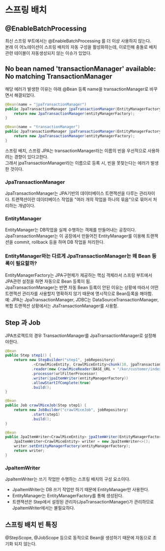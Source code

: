 # 스프링 배치
## @EnableBatchProcessing
최신 스프링 부트에서는 @EnableBatchProcessing 를 더 이상 사용하지 않는다.  
본래 이 어노테이션이 스프링 배치의 자동 구성을 활성화하는데, 이로인해 충돌로 배치 관련 테이블이 자동생성되지 않는 이슈가 있었다.

## No bean named 'transactionManager' available: No matching TransactionManager
해당 에러가 발생한 이유는 아래 @Bean 등록 name을 transactionManager로 바꾸면서 해결되었다.

```java
@Bean(name = "jpaTransactionManager")
public JpaTransactionManager jpaTransactionManager(EntityManagerFactory entityManagerFactory) {
    return new JpaTransactionManager(entityManagerFactory);
}
```

```java
@Bean(name = "transactionManager")
public JpaTransactionManager jpaTransactionManager(EntityManagerFactory entityManagerFactory) {
    return new JpaTransactionManager(entityManagerFactory);
}
```

스프링 배치, 스프링 JPA는 transactionManager라는 이름의 빈을 우선적으로 사용하려는 경향이 있다고한다.  
그래서 jpaTransactionManager라는 이름으로 등록 시, 빈을 못찾는다는 에러가 발생한 것이다.  

### JpaTransactionManager
JpaTransactionManager는 JPA기반의 데이터베이스 트랜잭션을 다루는 관리자이다. 트랜잭션이란 데이터베이스 작업을 "여러 개의 작업을 하나의 묶음"으로 묶어서 처리하는 개념이다.  

### EntityManager
EntityManager는 DB작업을 실제 수행하는 객체를 만들어내는 공장이다. JpaTransactionManager는 이 공장에서 만들어진 EntityManager를 이용해 트랜잭션을 commit, rollback 등을 하며 DB 작업을 처리한다.

### EntityManager와는 다르게 JpaTransactionManager는 왜 Bean 등록이 필요할까?
EntityManagerFactory는 JPA구현체가 제공하는 핵심 객체라서 스프링 부트에서 JPA관련 설정을 하면 자동으로 Bean 등록이 됨.  
JpaTransactionManager는 반면 자동 Bean 등록이 안된 이유는 상황에 따라서 어떤 트랜잭션 관리자를 사용할지 명확하지 않기 때문에 명시적으로 Bean등록을 해야함.  
예: JPA는 JpaTransactionManager, JDBC는 DataSourceTransactionManager, 복합 트랜잭션 상황에서는 JtaTransactionManager를 사용함.  

## Step 과 Job
JPA프로젝트의 경우 TransactionManager를 JpaTransactionManager로 설정해야한다.  

```java
@Bean
public Step step1() {
    return new StepBuilder("step1", jobRepository)
            .<CrawlMiceEntity, CrawlMiceEntity>chunk(10, jpaTransactionManager)
            .reader(new CrawlMiceReader(BASE_URL + "/kor/customer/index.php?code=notice", chromeDriverConfig, redisService, serviceName))
            .processor(urlFilterProcessor)
            .writer(jpaItemWriter(entityManagerFactory))
            .allowStartIfComplete(true)
            .build();
}

@Bean
public Job crawlMiceJob(Step step1) {
    return new JobBuilder("crawlMiceJob", jobRepository)
            .start(step1)
            .build();
}

@Bean
public JpaItemWriter<CrawlMiceEntity> jpaItemWriter(EntityManagerFactory entityManagerFactory) {
    JpaItemWriter<CrawlMiceEntity> writer = new JpaItemWriter<>();
    writer.setEntityManagerFactory(entityManagerFactory);
    return writer;
}
```

### JpaItemWriter
JpaItemWriter는 쓰기 작업만 수행하는 스프링 배치의 구성 요소이다.  

- JpaItemWriter는 DB 쓰기 작업만 하기 때문에 EntityManager만 사용한다.
- EntityManager는 EntityManagerFactory를 통해 생성된다.
- 트랜잭션은 Step에서 설정된 관리자(JpaTransactionManager)가 관리하므로 JpaItemWriter에서는 불필요하다.

## 스프링 배치 빈 특징
@StepScope, @JobScope 등으로 동적으로 Bean을 생성하기 때문에 자동으로 초기화 되지 않는다.  